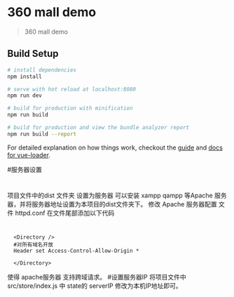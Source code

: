 # 360 mall demo

> 360 mall demo

## Build Setup

``` bash
# install dependencies
npm install

# serve with hot reload at localhost:8080
npm run dev

# build for production with minification
npm run build

# build for production and view the bundle analyzer report
npm run build --report
```

For detailed explanation on how things work, checkout the [guide](http://vuejs-templates.github.io/webpack/) and [docs for vue-loader](http://vuejs.github.io/vue-loader).

#服务器设置
#
项目文件中的dist 文件夹 设置为服务器 可以安装 xampp qampp 等Apache 服务器，并将服务器地址设置为本项目的dist文件夹下。
修改 Apache 服务器配置 文件 httpd.conf 在文件尾部添加以下代码
#
      <Directory />
      #对所有域名开放
      Header set Access-Control-Allow-Origin *

      </Directory>
使得 apache服务器 支持跨域请求。
#设置服务器IP
将项目文件中 src/store/index.js 中 state的 serverIP 修改为本机IP地址即可。

